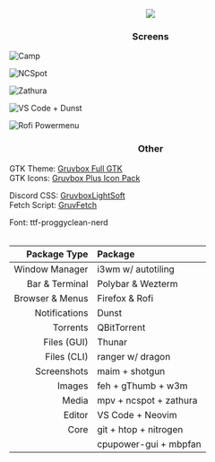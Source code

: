 <p align = "center"><img src=https://github.com/MujtabaAsim/dots/assets/62666332/d740c950-9d2a-491a-a378-10b98bc64536></p>

### <p align = "center"> Screens </p>
![Camp](https://github.com/MujtabaAsim/dots/assets/62666332/6d738da6-76e1-427c-ba9d-214bde36c4c7)

![NCSpot](https://github.com/MujtabaAsim/dots/assets/62666332/32d46dec-a0f6-4530-ada2-529b73d7f935)

![Zathura](https://github.com/MujtabaAsim/dots/assets/62666332/dddf94bc-06d9-4297-96c5-b08861913b3f)

![VS Code + Dunst](https://github.com/MujtabaAsim/dots/assets/62666332/8641c31c-39c8-41e9-b8b2-06a56f83d61d)

![Rofi Powermenu](https://github.com/MujtabaAsim/dots/assets/62666332/e7520dc8-f78a-406c-bb0c-2c2602afeb8f)


### <p align = "center"> Other </p>
GTK Theme: [Gruvbox Full GTK](https://github.com/esmaeilytabar/gruvbox-full-gtk/) <br>
GTK Icons:</b> [Gruvbox Plus Icon Pack](https://github.com/SylEleuth/gruvbox-plus-icon-pack) <br>

Discord CSS: [GruvboxLightSoft](https://github.com/MujtabaAsim/Discord_Themes/blob/main/GruvboxLightSoft.css) <br>
Fetch Script: [GruvFetch](https://github.com/MujtabaAsim/FetchScripts/blob/main/gruvfetch) <br>

Font: ttf-proggyclean-nerd<br><br>

|Package Type        | Package                |
|-------------------:|:-----------------------|
| Window Manager     | i3wm w/ autotiling     |
| Bar & Terminal     | Polybar & Wezterm      |
| Browser & Menus    | Firefox & Rofi         | 
| Notifications      | Dunst                  |
| Torrents           | QBitTorrent            |
| Files (GUI)        | Thunar                 |
| Files (CLI)        | ranger w/ dragon       |
| Screenshots        | maim + shotgun         |
| Images             | feh + gThumb + w3m     |
| Media              | mpv + ncspot + zathura |
| Editor             | VS Code + Neovim       |
| Core               | git + htop + nitrogen  |
|                    | cpupower-gui + mbpfan  |



